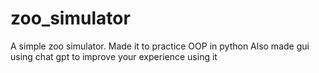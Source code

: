 # zoo_simulator
A simple zoo simulator. Made it to practice OOP in python
Also made gui using chat gpt to improve your experience using it

